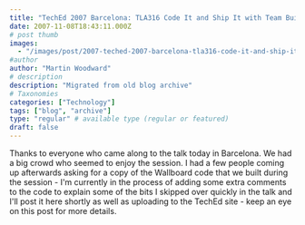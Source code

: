 ```yaml
---
title: "TechEd 2007 Barcelona: TLA316 Code It and Ship It with Team Build 2008"
date: 2007-11-08T18:43:11.000Z
# post thumb
images:
  - "/images/post/2007-teched-2007-barcelona-tla316-code-it-and-ship-it-with-team-build-2008.jpg"
#author
author: "Martin Woodward"
# description
description: "Migrated from old blog archive"
# Taxonomies
categories: ["Technology"]
tags: ["blog", "archive"]
type: "regular" # available type (regular or featured)
draft: false
---
```


Thanks to everyone who came along to the talk today in Barcelona.  We had a big crowd who seemed to enjoy the session.  I had a few people coming up afterwards asking for a copy of the Wallboard code that we built during the session - I'm currently in the process of adding some extra comments to the code to explain some of the bits I skipped over quickly in the talk and I'll post it here shortly as well as uploading to the TechEd site - keep an eye on this post for more details.